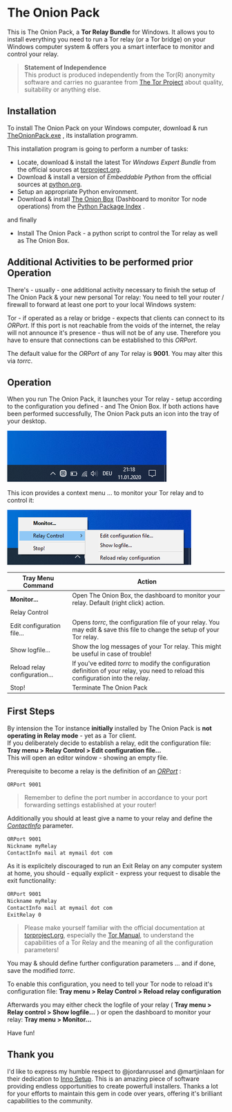 # The Onion Pack
This is The Onion Pack, a **Tor Relay Bundle** for Windows.
It allows you to install everything you need to run a Tor relay (or a Tor bridge) on your Windows computer system & offers you a smart interface to monitor and control your relay.

> **Statement of Independence**  
> This product is produced independently from the Tor(R) anonymity software and
carries no guarantee from [The Tor Project](www.torproject.org) about quality, suitability or anything
else.

## Installation
To install The Onion Pack on your Windows computer, download & run [TheOnionPack.exe](https://github.com/ralphwetzel/theonionpack/releases/latest) , its installation programm.

This installation program is going to perform a number of tasks:

* Locate, download & install the latest Tor *Windows Expert Bundle* from the official sources at [torproject.org](https://www.torproject.org/download/tor/).
* Download & install a version of *Embeddable Python* from the official sources at [python.org](https://www.python.org/downloads/windows/).
* Setup an appropriate Python environment.
* Download & install [The Onion Box](http://www.theonionbox.com) (Dashboard to monitor Tor node operations) from the [Python Package Index](https://pypi.org/project/theonionbox/) .

and finally

* Install The Onion Pack - a python script to control the Tor relay as well as The Onion Box.

## Additional Activities to be performed prior Operation
There's - usually - one additional activity necessary to finish the setup of The Onion Pack & your new personal Tor relay: You need to tell your router / firewall to forward at least one port to your local Windows system:

Tor - if operated as a relay or bridge - expects that clients can connect to its *ORPort*. If this port is not reachable from the voids of the internet, the relay will not announce it's presence - thus will not be of any use. Therefore you have to ensure that connections can be established to this *ORPort*.

The default value for the *ORPort* of any Tor relay is **9001**. You may alter this via *torrc*.

## Operation
When you run The Onion Pack, it launches your Tor relay - setup according to the configuration you defined - and The Onion Box. If both actions have been performed successfully, The Onion Pack puts an icon into the tray of your desktop.

![image](documentation/toptray.png)

This icon provides a context menu ... to monitor your Tor relay and to control it:


![image](documentation/topcontextmenu.png)


| Tray Menu Command | Action |
|---|---|
| **Monitor...** | Open The Onion Box, the dashboard to monitor your relay. Default (right click) action.
| Relay Control |
| Edit configuration file... | Opens *torrc*, the configuration file of your relay. You may edit & save this file to change the setup of your Tor relay.
| Show logfile... | Show the log messages of your Tor relay. This might be useful in case of trouble!
| Reload relay configuration...| If you've edited *torrc* to modify the configuration definition of your relay, you need to reload this configuration into the relay.
| Stop! | Terminate The Onion Pack

## First Steps
By intension the Tor instance **initially** installed by The Onion Pack is **not operating in Relay mode** - yet as a Tor client.  
If you deliberately decide to establish a relay, edit the configuration file: **Tray menu > Relay Control > Edit configuration file...**  
This will open an editor window - showing an empty file.

Prerequisite to become a relay is the definition of an [*ORPort*](https://2019.www.torproject.org/docs/tor-manual.html.en#ORPort) :
```
ORPort 9001
```
> Remember to define the port number in accordance to your port forwarding settings established at your router!

Additionally you should at least give a name to your relay and define the [*ContactInfo*](https://2019.www.torproject.org/docs/tor-manual.html.en#ContactInfo) parameter.

```
ORPort 9001
Nickname myRelay
ContactInfo mail at mymail dot com
```

As it is explicitely discouraged to run an Exit Relay on any computer system at home, you should - equally explicit - express your request to disable the exit functionality:

```
ORPort 9001
Nickname myRelay
ContactInfo mail at mymail dot com
ExitRelay 0
```

> Please make yourself familiar with the official documentation at [torproject.org](www.torproject.org), especially the [Tor Manual](https://2019.www.torproject.org/docs/tor-manual.html.en), to understand the capabilities of a Tor Relay and the meaning of all the configuration parameters!

You may & should define further configuration parameters ... and if done, save the modified *torrc*.

To enable this configuration, you need to tell your Tor node to reload it's configuration file: **Tray menu > Relay Control > Reload relay configuration**

Afterwards you may either check the logfile of your relay ( **Tray menu > Relay control > Show logfile...** ) or open the dashboard to monitor your relay: **Tray menu > Monitor...**

Have fun!


## Thank you
I'd like to express my humble respect to @jordanrussel and @martjinlaan for their dedication to [Inno Setup](http://www.jrsoftware.org/isinfo.php). This is an amazing piece of software providing endless opportunities to create powerfull installers. Thanks a lot for your efforts to maintain this gem in code over years, offering it's brilliant capabilities to the community.